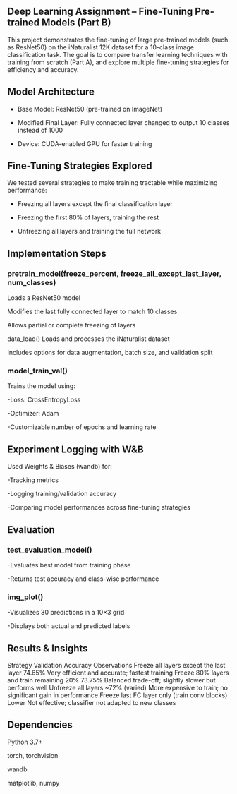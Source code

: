 ## Deep Learning Assignment – Fine-Tuning Pre-trained Models (Part B)
This project demonstrates the fine-tuning of large pre-trained models (such as ResNet50) on the iNaturalist 12K dataset for a 10-class image classification task. The goal is to compare transfer learning techniques with training from scratch (Part A), and explore multiple fine-tuning strategies for efficiency and accuracy.

## Model Architecture
- Base Model: ResNet50 (pre-trained on ImageNet)

- Modified Final Layer: Fully connected layer changed to output 10 classes instead of 1000

- Device: CUDA-enabled GPU for faster training

## Fine-Tuning Strategies Explored
We tested several strategies to make training tractable while maximizing performance:

- Freezing all layers except the final classification layer

- Freezing the first 80% of layers, training the rest

- Unfreezing all layers and training the full network

## Implementation Steps
### pretrain_model(freeze_percent, freeze_all_except_last_layer, num_classes)
Loads a ResNet50 model

Modifies the last fully connected layer to match 10 classes

Allows partial or complete freezing of layers

data_load()
Loads and processes the iNaturalist dataset

Includes options for data augmentation, batch size, and validation split

### model_train_val()
Trains the model using:

-Loss: CrossEntropyLoss

-Optimizer: Adam

-Customizable number of epochs and learning rate

## Experiment Logging with W&B
Used Weights & Biases (wandb) for:

-Tracking metrics

-Logging training/validation accuracy

-Comparing model performances across fine-tuning strategies

## Evaluation
### test_evaluation_model()
-Evaluates best model from training phase

-Returns test accuracy and class-wise performance

### img_plot()
-Visualizes 30 predictions in a 10×3 grid

-Displays both actual and predicted labels

## Results & Insights

Strategy	Validation Accuracy	Observations
Freeze all layers except the last layer	74.65%	Very efficient and accurate; fastest training
Freeze 80% layers and train remaining 20%	73.75%	Balanced trade-off; slightly slower but performs well
Unfreeze all layers	~72% (varied)	More expensive to train; no significant gain in performance
Freeze last FC layer only (train conv blocks)	Lower	Not effective; classifier not adapted to new classes
## Dependencies
Python 3.7+

torch, torchvision

wandb

matplotlib, numpy

